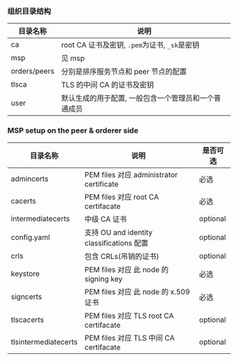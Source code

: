 ### 组织目录结构

| 目录名称     | 说明                                                 |
| ------------ | ---------------------------------------------------- |
| ca           | root CA 证书及密钥, `.pem`为证书, `_sk`是密钥        |
| msp          | 见 msp                                               |
| orders/peers | 分别是排序服务节点和 peer 节点的配置                 |
| tlsca        | TLS 的中间 CA 的证书及密钥                           |
| user         | 默认生成的用于配置, 一般包含一个管理员和一个普通成员 |

### MSP setup on the peer & orderer side

| 目录名称             | 说明                                      | 是否可选 |
| -------------------- | ----------------------------------------- | -------- |
| admincerts           | PEM files 对应 administrator certificate  | 必选     |
| cacerts              | PEM files 对应 root CA certifacate        | 必选     |
| intermediatecerts    | 中级 CA 证书                              | optional |
| config.yaml          | 支持 OU and identity classifications 配置 | optional |
| crls                 | 包含 CRLs(吊销的证书)                     | optional |
| keystore             | PEM files 对应 此 node 的 signing key     | 必选     |
| signcerts            | PEM files 对应 此 node 的 x.509 证书      | 必选     |
| tlscacerts           | PEM files 对应 TLS root CA certifacate    | optional |
| tlsintermediatecerts | PEM files 对应 TLS 中间 CA certifacate    | optional |
